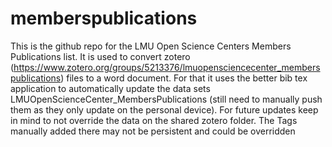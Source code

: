 # memberspublications

This is the github repo for the LMU Open Science Centers Members Publications list. 
It is used to convert zotero (https://www.zotero.org/groups/5213376/lmuopensciencecenter_memberspublications) files to a word document.
For that it uses the better bib tex application to automatically update the data sets LMUOpenScienceCenter_MembersPublications (still need to manually push them as they only update on the personal device).
For future updates keep in mind to not override the data on the shared zotero folder. The Tags manually added there may not be persistent and could be overridden